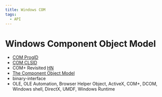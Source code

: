 ```yaml
---
title: Windows COM
tags:
  - API
---
```


# Windows Component Object Model

- [COM ProgID](https://docs.microsoft.com/en-us/windows/win32/com/-progid--key)
- [COM CLSID](https://docs.microsoft.com/en-us/windows/win32/com/clsid-key-hklm)
- COM+ Revisited [HN](https://news.ycombinator.com/item?id=30128048)
- [The Component Object Model](https://docs.microsoft.com/en-us/windows/win32/com/the-component-object-model)
- binary-interface
- OLE, OLE Automation, Browser Helper Object, ActiveX, COM+, DCOM, Windows shell, DirectX, UMDF, Windows Runtime
